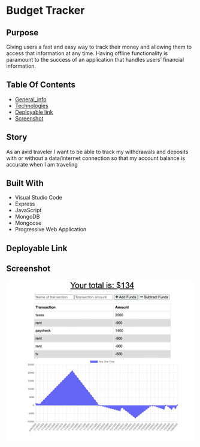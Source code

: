 # Budget Tracker 

## Purpose
Giving users a fast and easy way to track their money and allowing them to access that information at any time. Having offline functionality is paramount to the success of an application that handles users’ financial information.

## Table Of Contents
* [General_info](#story)
* [Technologies](#built-with)
* [Deployable link](#deployable-link) 
* [Screenshot](#screenshot)


## Story
As an avid traveler I want to be able to track my withdrawals and deposits with or without a data/internet connection so that my account balance is accurate when I am traveling 

## Built With
* Visual Studio Code
* Express
* JavaScript
* MongoDB
* Mongoose
* Progressive Web Application


## Deployable Link


## Screenshot 
![screenshot](./public/assets/images/budget.png)
